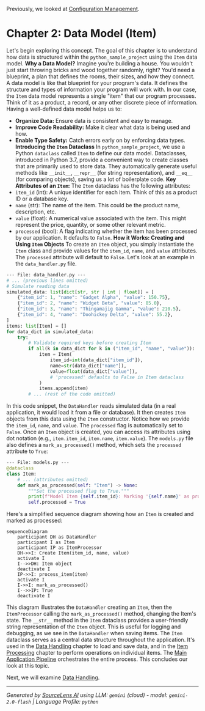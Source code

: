 Previously, we looked at [Configuration Management](01_configuration-management.md).

# Chapter 2: Data Model (Item)
Let's begin exploring this concept. The goal of this chapter is to understand how data is structured within the `python_sample_project` using the `Item` data model.
**Why a Data Model?**
Imagine you're building a house. You wouldn't just start throwing bricks and wood together randomly, right? You'd need a blueprint, a plan that defines the rooms, their sizes, and how they connect. A data model is like that blueprint for your program's data. It defines the structure and types of information your program will work with.
In our case, the `Item` data model represents a single "item" that our program processes. Think of it as a product, a record, or any other discrete piece of information. Having a well-defined data model helps us to:
*   **Organize Data:** Ensure data is consistent and easy to manage.
*   **Improve Code Readability:** Make it clear what data is being used and how.
*   **Enable Type Safety:** Catch errors early on by enforcing data types.
**Introducing the `Item` Dataclass**
In `python_sample_project`, we use a Python `dataclass` called `Item` to define our data model.  Dataclasses, introduced in Python 3.7, provide a convenient way to create classes that are primarily used to store data. They automatically generate useful methods like `__init__`, `__repr__` (for string representation), and `__eq__` (for comparing objects), saving us a lot of boilerplate code.
**Key Attributes of an `Item`:**
The `Item` dataclass has the following attributes:
*   `item_id` (int): A unique identifier for each item.  Think of this as a product ID or a database key.
*   `name` (str): The name of the item. This could be the product name, description, etc.
*   `value` (float): A numerical value associated with the item. This might represent the price, quantity, or some other relevant metric.
*   `processed` (bool): A flag indicating whether the item has been processed by our application. It defaults to `False`.
**How it Works: Creating and Using `Item` Objects**
To create an `Item` object, you simply instantiate the `Item` class and provide values for the `item_id`, `name`, and `value` attributes. The `processed` attribute will default to `False`. Let's look at an example in the `data_handler.py` file.
```python
--- File: data_handler.py ---
# ... (previous lines omitted)
# Simulate reading data
simulated_data: list[dict[str, str | int | float]] = [
    {"item_id": 1, "name": "Gadget Alpha", "value": 150.75},
    {"item_id": 2, "name": "Widget Beta", "value": 85.0},
    {"item_id": 3, "name": "Thingamajig Gamma", "value": 210.5},
    {"item_id": 4, "name": "Doohickey Delta", "value": 55.2},
]
items: list[Item] = []
for data_dict in simulated_data:
    try:
        # Validate required keys before creating Item
        if all(k in data_dict for k in ("item_id", "name", "value")):
            item = Item(
                item_id=int(data_dict["item_id"]),
                name=str(data_dict["name"]),
                value=float(data_dict["value"]),
                # 'processed' defaults to False in Item dataclass
            )
            items.append(item)
        # ... (rest of the code omitted)
```
In this code snippet, the `DataHandler` reads simulated data (in a real application, it would load it from a file or database). It then creates `Item` objects from this data using the `Item` constructor. Notice how we provide the `item_id`, `name`, and `value`. The `processed` flag is automatically set to `False`.
Once an `Item` object is created, you can access its attributes using dot notation (e.g., `item.item_id`, `item.name`, `item.value`).  The `models.py` file also defines a `mark_as_processed()` method, which sets the `processed` attribute to `True`:
```python
--- File: models.py ---
@dataclass
class Item:
    # ... (attributes omitted)
    def mark_as_processed(self: "Item") -> None:
        """Set the processed flag to True."""
        print(f"Model Item {self.item_id}: Marking '{self.name}' as processed.")
        self.processed = True
```
Here's a simplified sequence diagram showing how an `Item` is created and marked as processed:
```mermaid
sequenceDiagram
    participant DH as DataHandler
    participant I as Item
    participant IP as ItemProcessor
    DH->>I: Create Item(item_id, name, value)
    activate I
    I-->>DH: Item object
    deactivate I
    IP->>I: process_item(item)
    activate I
    I->>I: mark_as_processed()
    I-->>IP: True
    deactivate I
```
This diagram illustrates the `DataHandler` creating an `Item`, then the `ItemProcessor` calling the `mark_as_processed()` method, changing the Item's state.
The `__str__` method in the `Item` dataclass provides a user-friendly string representation of the `Item` object.  This is useful for logging and debugging, as we see in the `DataHandler` when saving items.
The `Item` dataclass serves as a central data structure throughout the application. It's used in the [Data Handling](03_data-handling.md) chapter to load and save data, and in the [Item Processing](04_item-processing.md) chapter to perform operations on individual items. The [Main Application Pipeline](06_main-application-pipeline.md) orchestrates the entire process.
This concludes our look at this topic.

Next, we will examine [Data Handling](03_data-handling.md).


---

*Generated by [SourceLens AI](https://github.com/darijo2yahoocom/sourceLensAI) using LLM: `gemini` (cloud) - model: `gemini-2.0-flash` | Language Profile: `python`*